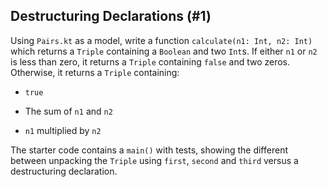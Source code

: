 ## Destructuring Declarations (#1)

Using `Pairs.kt` as a model, write a function `calculate(n1: Int, n2: Int)`
which returns a `Triple` containing a `Boolean` and two `Int`s. If either `n1`
or `n2` is less than zero, it returns a `Triple` containing `false` and two
zeros. Otherwise, it returns a `Triple` containing:

-   `true`

-   The sum of `n1` and `n2`

-   `n1` multiplied by `n2`

The starter code contains a `main()` with tests, showing the different between
unpacking the `Triple` using `first`, `second` and `third` versus a
destructuring declaration.